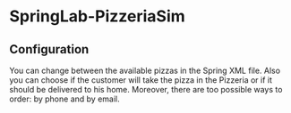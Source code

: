 # SpringLab-PizzeriaSim

## Configuration

You can change between the available pizzas in the Spring XML file. Also you can choose if the customer will take the pizza in the Pizzeria or if it should be delivered to his home. Moreover, there are too possible ways to order: by phone and by email.
